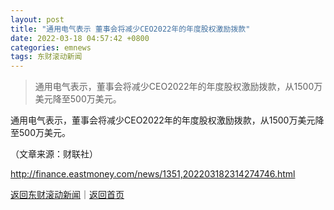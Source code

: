 ```yaml
---
layout: post
title: "通用电气表示 董事会将减少CEO2022年的年度股权激励拨款"
date: 2022-03-18 04:57:42 +0800
categories: emnews
tags: 东财滚动新闻
---
```

> 通用电气表示，董事会将减少CEO2022年的年度股权激励拨款，从1500万美元降至500万美元。

<p>通用电气表示，董事会将减少CEO2022年的年度股权激励拨款，从1500万美元降至500万美元。</p><p class="em_media">（文章来源：财联社）</p>

<http://finance.eastmoney.com/news/1351,202203182314274746.html>

[返回东财滚动新闻](//finews.withounder.com/emnews/)｜[返回首页](//finews.withounder.com/)